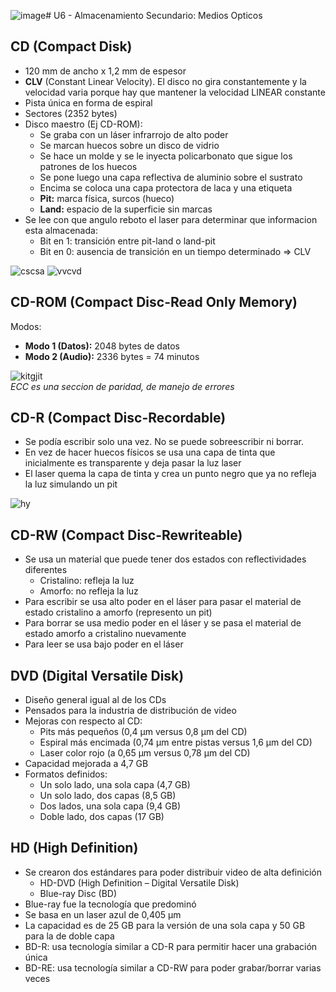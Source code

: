 ![image](https://github.com/user-attachments/assets/c83a6d0a-972f-4d4e-827a-965ade85e455)# U6 - Almacenamiento Secundario: Medios Opticos

## CD (Compact Disk)
- 120 mm de ancho x 1,2 mm de espesor
- **CLV** (Constant Linear Velocity). El disco no gira constantemente y la velocidad varia porque hay que mantener la velocidad LINEAR constante
- Pista única en forma de espiral 
- Sectores (2352 bytes) 
- Disco maestro (Ej CD-ROM): 
  - Se graba con un láser infrarrojo de alto poder 
  - Se marcan huecos sobre un disco de vidrio 
  - Se hace un molde y se le inyecta policarbonato que sigue los patrones de los huecos 
  - Se pone luego una capa reflectiva de aluminio sobre el sustrato 
  - Encima se coloca una capa protectora de laca y una etiqueta 
  - **Pit:** marca física, surcos (hueco) 
  - **Land:** espacio de la superficie sin marcas
- Se lee con que angulo reboto el laser para determinar que informacion esta almacenada:
  - Bit en 1: transición entre pit-land o land-pit 
  - Bit en 0: ausencia de transición en un tiempo determinado => CLV 

![cscsa](https://github.com/user-attachments/assets/47769366-b974-40c2-a23e-c257177ce74b)
![vvcvd](https://github.com/user-attachments/assets/15f4bfd1-a2b0-4261-904f-33ad261c1499)

## CD-ROM (Compact Disc-Read Only Memory)
Modos:
- **Modo 1 (Datos):** 2048 bytes de datos
- **Modo 2 (Audio):** 2336 bytes = 74 minutos

![kitgjit](https://github.com/user-attachments/assets/333bb5c0-97d1-4efc-bab5-a7f7b0b3d4e6)<br>
*ECC es una seccion de paridad, de manejo de errores*

## CD-R (Compact Disc-Recordable)
- Se podía escribir solo una vez. No se puede sobreescribir ni borrar.
- En vez de hacer huecos físicos se usa una capa de tinta que inicialmente es transparente y deja pasar la luz laser
- El laser quema la capa de tinta y crea un punto negro que ya no refleja la luz simulando un pit

![hy](https://github.com/user-attachments/assets/c0f00504-cc37-4544-906d-90eec9bbf79c)

## CD-RW (Compact Disc-Rewriteable)
- Se usa un material que puede tener dos estados con reflectividades diferentes 
  - Cristalino: refleja la luz 
  - Amorfo: no refleja la luz 
- Para escribir se usa alto poder en el láser para pasar el material de estado cristalino a amorfo (represento un pit) 
- Para borrar se usa medio poder en el láser y se pasa el material de estado amorfo a cristalino nuevamente 
- Para leer se usa bajo poder en el láser 

## DVD (Digital Versatile Disk)
- Diseño general igual al de los CDs
- Pensados para la industria de distribución de video
- Mejoras con respecto al CD:
  - Pits más pequeños (0,4 μm versus 0,8 μm del CD)
  - Espiral más encimada (0,74 μm entre pistas versus 1,6 μm del CD)
  - Laser color rojo (a 0,65 μm versus 0,78 μm del CD)
- Capacidad mejorada a 4,7 GB
- Formatos definidos:
  - Un solo lado, una sola capa (4,7 GB)
  - Un solo lado, dos capas (8,5 GB)
  - Dos lados, una sola capa (9,4 GB)
  - Doble lado, dos capas (17 GB)
 
## HD (High Definition)
- Se crearon dos estándares para poder distribuir video de alta definición
  - HD-DVD (High Definition – Digital Versatile Disk)
  - Blue-ray Disc (BD)
- Blue-ray fue la tecnología que predominó
- Se basa en un laser azul de 0,405 μm
- La capacidad es de 25 GB para la versión de una sola capa y 50 GB para la de doble capa
- BD-R: usa tecnología similar a CD-R para permitir hacer una grabación única
- BD-RE: usa tecnología similar a CD-RW para poder grabar/borrar varias veces

